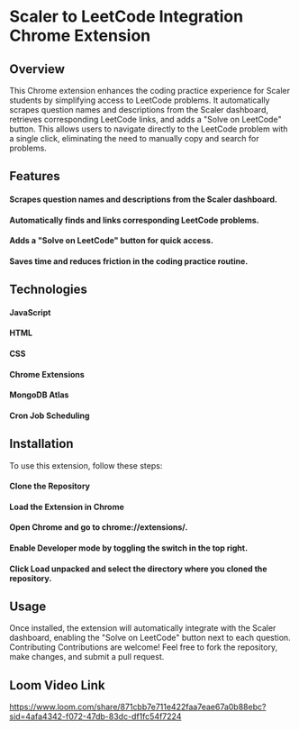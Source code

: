 # Scaler to LeetCode Integration Chrome Extension
## Overview
This Chrome extension enhances the coding practice experience for Scaler students by simplifying access to LeetCode problems. It automatically scrapes question names and descriptions from the Scaler dashboard, retrieves corresponding LeetCode links, and adds a "Solve on LeetCode" button. This allows users to navigate directly to the LeetCode problem with a single click, eliminating the need to manually copy and search for problems.

## Features
#### Scrapes question names and descriptions from the Scaler dashboard.
#### Automatically finds and links corresponding LeetCode problems.
#### Adds a "Solve on LeetCode" button for quick access.
#### Saves time and reduces friction in the coding practice routine.
## Technologies
#### JavaScript
#### HTML
#### CSS
#### Chrome Extensions 
#### MongoDB Atlas
#### Cron Job Scheduling
## Installation
To use this extension, follow these steps:

#### Clone the Repository
#### Load the Extension in Chrome

#### Open Chrome and go to chrome://extensions/.
#### Enable Developer mode by toggling the switch in the top right.
#### Click Load unpacked and select the directory where you cloned the repository.
## Usage
Once installed, the extension will automatically integrate with the Scaler dashboard, enabling the "Solve on LeetCode" button next to each question.
Contributing
Contributions are welcome! Feel free to fork the repository, make changes, and submit a pull request.


##  Loom Video Link
https://www.loom.com/share/871cbb7e711e422faa7eae67a0b88ebc?sid=4afa4342-f072-47db-83dc-df1fc54f7224
